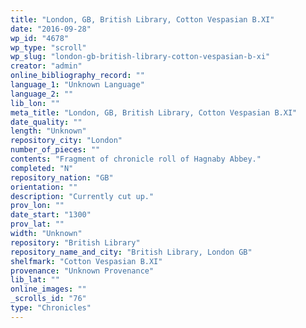```yaml
---
title: "London, GB, British Library, Cotton Vespasian B.XI"
date: "2016-09-28"
wp_id: "4678"
wp_type: "scroll"
wp_slug: "london-gb-british-library-cotton-vespasian-b-xi"
creator: "admin"
online_bibliography_record: ""
language_1: "Unknown Language"
language_2: ""
lib_lon: ""
meta_title: "London, GB, British Library, Cotton Vespasian B.XI"
date_quality: ""
length: "Unknown"
repository_city: "London"
number_of_pieces: ""
contents: "Fragment of chronicle roll of Hagnaby Abbey."
completed: "N"
repository_nation: "GB"
orientation: ""
description: "Currently cut up."
prov_lon: ""
date_start: "1300"
prov_lat: ""
width: "Unknown"
repository: "British Library"
repository_name_and_city: "British Library, London GB"
shelfmark: "Cotton Vespasian B.XI"
provenance: "Unknown Provenance"
lib_lat: ""
online_images: ""
_scrolls_id: "76"
type: "Chronicles"
---
```



